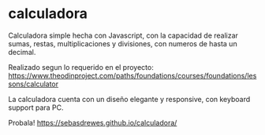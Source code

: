# calculadora
Calculadora simple hecha con Javascript, con la capacidad de realizar sumas, restas, multiplicaciones y divisiones, con numeros de hasta un decimal.

Realizado segun lo requerido en el proyecto: https://www.theodinproject.com/paths/foundations/courses/foundations/lessons/calculator

La calculadora cuenta con un diseño elegante y responsive, con keyboard support para PC.

Probala! https://sebasdrewes.github.io/calculadora/
